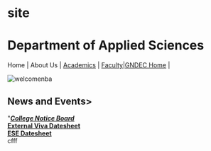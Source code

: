# site
# Department of Applied Sciences  
 Home | About Us | [Academics](https://appsc.gndec.ac.in/?q=node/22) | [Faculty](https://gndec.ac.in/faculty/?deptt=1)|[GNDEC Home](https://gndec.ac.in/) |



![welcomenba](https://user-images.githubusercontent.com/106760085/174494185-6dcfd9f4-535d-4057-9bf6-d84ad3890cb1.gif)
                  
## News and Events>  
"[***College Notice Board***](https://apps.gndec.ac.in/shared/vkD6rZ1UCpn-w4HetTHYiCiHDQiiDvIwSAULAbaGVYs)  
[**External Viva Datesheet**](https://appsc.gndec.ac.in/sites/default/files/DATE%20SHEET%20ext%20viva%20chem%20jun%202022.pdf)                       
[**ESE Datesheet**](https://apps.gndec.ac.in/shared/vkD6rZ1UCpn-w4HetTHYiCiHDQiiDvIwSAULAbaGVYs)    
cfff
